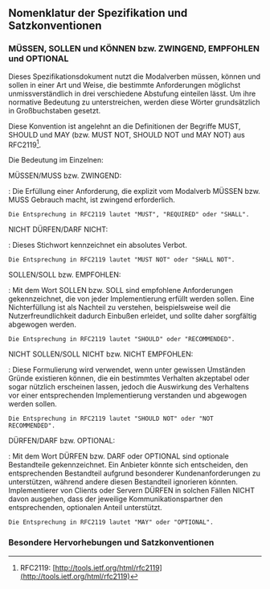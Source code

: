 Nomenklatur der Spezifikation und Satzkonventionen
--------------------------------------------------

### MÜSSEN, SOLLEN und KÖNNEN bzw. ZWINGEND, EMPFOHLEN und OPTIONAL

Dieses Spezifikationsdokument nutzt die Modalverben müssen, können und sollen
in einer Art und Weise, die bestimmte Anforderungen möglichst unmissverständlich
in drei verschiedene Abstufung einteilen lässt. Um ihre normative Bedeutung
zu unterstreichen, werden diese Wörter grundsätzlich in Großbuchstaben gesetzt.

Diese Konvention ist angelehnt an die Definitionen der Begriffe MUST, SHOULD und
MAY (bzw. MUST NOT, SHOULD NOT und MAY NOT) aus RFC2119[^1].

Die Bedeutung im Einzelnen:

MÜSSEN/MUSS bzw. ZWINGEND:

:   Die Erfüllung einer Anforderung, die explizit vom Modalverb MÜSSEN bzw.
    MUSS Gebrauch macht, ist zwingend erforderlich.

    Die Entsprechung in RFC2119 lautet "MUST", "REQUIRED" oder "SHALL".

NICHT DÜRFEN/DARF NICHT:

:   Dieses Stichwort kennzeichnet ein absolutes Verbot.
    
    Die Entsprechung in RFC2119 lautet "MUST NOT" oder "SHALL NOT".

SOLLEN/SOLL bzw. EMPFOHLEN:

:   Mit dem Wort SOLLEN bzw. SOLL sind empfohlene Anforderungen gekennzeichnet, 
    die von jeder Implementierung erfüllt werden sollen. Eine Nichterfüllung
    ist als Nachteil zu verstehen, beispielsweise weil die Nutzerfreundlichkeit
    dadurch Einbußen erleidet, und sollte daher sorgfältig abgewogen werden.

    Die Entsprechung in RFC2119 lautet "SHOULD" oder "RECOMMENDED".

NICHT SOLLEN/SOLL NICHT bzw. NICHT EMPFOHLEN:

:   Diese Formulierung wird verwendet, wenn unter gewissen Umständen Gründe
    existieren können, die ein bestimmtes Verhalten akzeptabel oder sogar 
    nützlich erscheinen lassen, jedoch die Auswirkung des Verhaltens vor
    einer entsprechenden Implementierung verstanden und abgewogen werden
    sollen.

    Die Entsprechung in RFC2119 lautet "SHOULD NOT" oder "NOT RECOMMENDED".

DÜRFEN/DARF bzw. OPTIONAL:

:   Mit dem Wort DÜRFEN bzw. DARF oder OPTIONAL sind optionale Bestandteile
    gekennzeichnet. Ein Anbieter könnte sich entscheiden, den entsprechenden
    Bestandteil aufgrund besonderer Kundenanforderungen zu unterstützen,
    während andere diesen Bestandteil ignorieren könnten. Implementierer von
    Clients oder Servern DÜRFEN in solchen Fällen NICHT davon ausgehen, dass der
    jeweilige Kommunikationspartner den entsprechenden, optionalen Anteil
    unterstützt.

    Die Entsprechung in RFC2119 lautet "MAY" oder "OPTIONAL".


### Besondere Hervorhebungen und Satzkonventionen

[^1]: RFC2119: [http://tools.ietf.org/html/rfc2119](http://tools.ietf.org/html/rfc2119)
